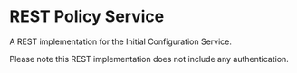 # REST Policy Service

A REST implementation for the Initial Configuration Service.

Please note this REST implementation does not include any authentication.
